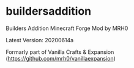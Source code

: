 # buildersaddition
Builders Addition Minecraft Forge Mod by MRH0

Latest Version: 20200614a

Formarly part of Vanilla Crafts & Expansion (https://github.com/mrh0/vanillaexpansion)
